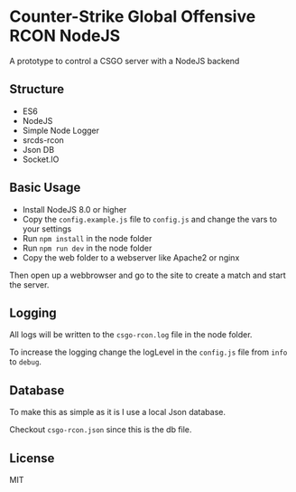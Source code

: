 # Counter-Strike Global Offensive RCON NodeJS

A prototype to control a CSGO server with a NodeJS backend

## Structure
- ES6
- NodeJS
- Simple Node Logger
- srcds-rcon
- Json DB
- Socket.IO

## Basic Usage
- Install NodeJS 8.0 or higher
- Copy the `config.example.js` file to `config.js` and change the vars to your settings
- Run `npm install` in the node folder
- Run `npm run dev` in the node folder
- Copy the web folder to a webserver like Apache2 or nginx

Then open up a webbrowser and go to the site to create a match and start the server.

## Logging
All logs will be written to the `csgo-rcon.log` file in the node folder.

To increase the logging change the logLevel in the `config.js` file from `info` to `debug`.

## Database
To make this as simple as it is I use a local Json database.

Checkout `csgo-rcon.json` since this is the db file.

## License

MIT

